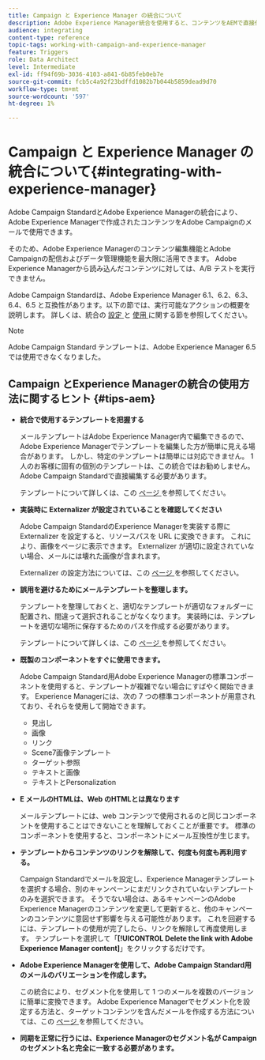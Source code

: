 ```yaml
---
title: Campaign と Experience Manager の統合について
description: Adobe Experience Manager統合を使用すると、コンテンツをAEMで直接作成して、後からAdobe Campaignで使用できます。
audience: integrating
content-type: reference
topic-tags: working-with-campaign-and-experience-manager
feature: Triggers
role: Data Architect
level: Intermediate
exl-id: ff94f69b-3036-4103-a841-6b85feb0eb7e
source-git-commit: fcb5c4a92f23bdffd1082b7b044b5859dead9d70
workflow-type: tm+mt
source-wordcount: '597'
ht-degree: 1%

---
```


# Campaign と Experience Manager の統合について{#integrating-with-experience-manager}

Adobe Campaign StandardとAdobe Experience Managerの統合により、Adobe Experience Managerで作成されたコンテンツをAdobe Campaignのメールで使用できます。

そのため、Adobe Experience Managerのコンテンツ編集機能とAdobe Campaignの配信およびデータ管理機能を最大限に活用できます。 Adobe Experience Managerから読み込んだコンテンツに対しては、A/B テストを実行できません。

Adobe Campaign Standardは、Adobe Experience Manager 6.1、6.2、6.3、6.4、6.5 と互換性があります。以下の節では、実行可能なアクションの概要を説明します。 詳しくは、統合の [ 設定 ](https://experienceleague.adobe.com/docs/experience-manager-65/administering/integration/campaignstandard.html) と [ 使用 ](https://experienceleague.adobe.com/docs/experience-manager-65/authoring/aem-adobe-campaign/campaign.html) に関する節を参照してください。

>[!NOTE]
>
> Adobe Campaign Standard テンプレートは、Adobe Experience Manager 6.5 では使用できなくなりました。

## Campaign とExperience Managerの統合の使用方法に関するヒント {#tips-aem}

* **統合で使用するテンプレートを把握する**

  メールテンプレートはAdobe Experience Manager内で編集できるので、Adobe Experience Managerでテンプレートを編集した方が簡単に見える場合があります。 しかし、特定のテンプレートは簡単には対応できません。 1 人のお客様に固有の個別のテンプレートは、この統合ではお勧めしません。Adobe Campaign Standardで直接編集する必要があります。

  テンプレートについて詳しくは、この [ ページ ](https://experienceleague.adobe.com/docs/experience-manager-65/developing/platform/templates/templates.html) を参照してください。

* **実装時に Externalizer が設定されていることを確認してください**

  Adobe Campaign StandardのExperience Managerを実装する際に Externalizer を設定すると、リソースパスを URL に変換できます。 これにより、画像をページに表示できます。 Externalizer が適切に設定されていない場合、メールには壊れた画像が含まれます。

  Externalizer の設定方法については、この [ ページ ](https://experienceleague.adobe.com/docs/experience-manager-65/developing/platform/externalizer.html) を参照してください。

* **誤用を避けるためにメールテンプレートを整理します。**

  テンプレートを整理しておくと、適切なテンプレートが適切なフォルダーに配置され、間違って選択されることがなくなります。 実装時には、テンプレートを適切な場所に保存するためのパスを作成する必要があります。

  テンプレートについて詳しくは、この [ ページ ](https://experienceleague.adobe.com/docs/experience-manager-65/developing/platform/templates/templates.html#template-availability) を参照してください。

* **既製のコンポーネントをすぐに使用できます。**

  Adobe Campaign Standard用Adobe Experience Managerの標準コンポーネントを使用すると、テンプレートが複雑でない場合にすばやく開始できます。
Experience Managerには、次の 7 つの標準コンポーネントが用意されており、それらを使用して開始できます。

   * 見出し
   * 画像
   * リンク
   * Scene7画像テンプレート
   * ターゲット参照
   * テキストと画像
   * テキストとPersonalization

* **E メールのHTMLは、Web のHTMLとは異なります**

  メールテンプレートには、web コンテンツで使用されるのと同じコンポーネントを使用することはできないことを理解しておくことが重要です。 標準のコンポーネントを使用すると、コンポーネントにメール互換性が生じます。

* **テンプレートからコンテンツのリンクを解除して、何度も何度も再利用する。**

  Campaign Standardでメールを設定し、Experience Managerテンプレートを選択する場合、別のキャンペーンにまだリンクされていないテンプレートのみを選択できます。 そうでない場合は、あるキャンペーンのAdobe Experience Managerのコンテンツを変更して更新すると、他のキャンペーンのコンテンツに意図せず影響を与える可能性があります。
これを回避するには、テンプレートの使用が完了したら、リンクを解除して再度使用します。 テンプレートを選択して「**[!UICONTROL Delete the link with Adobe Experience Manager content]**」をクリックするだけです。

* **Adobe Experience Managerを使用して、Adobe Campaign Standard用のメールのバリエーションを作成します。**

  この統合により、セグメント化を使用して 1 つのメールを複数のバージョンに簡単に変換できます。
Adobe Experience Managerでセグメント化を設定する方法と、ターゲットコンテンツを含んだメールを作成する方法については、この [ ページ ](https://experienceleague.adobe.com/docs/experience-manager-65/authoring/aem-adobe-campaign/target-adobe-campaign.html#setting-up-segmentation-in-aem) を参照してください。

* **同期を正常に行うには、Experience Managerのセグメント名が Campaign のセグメント名と完全に一致する必要があります。**
